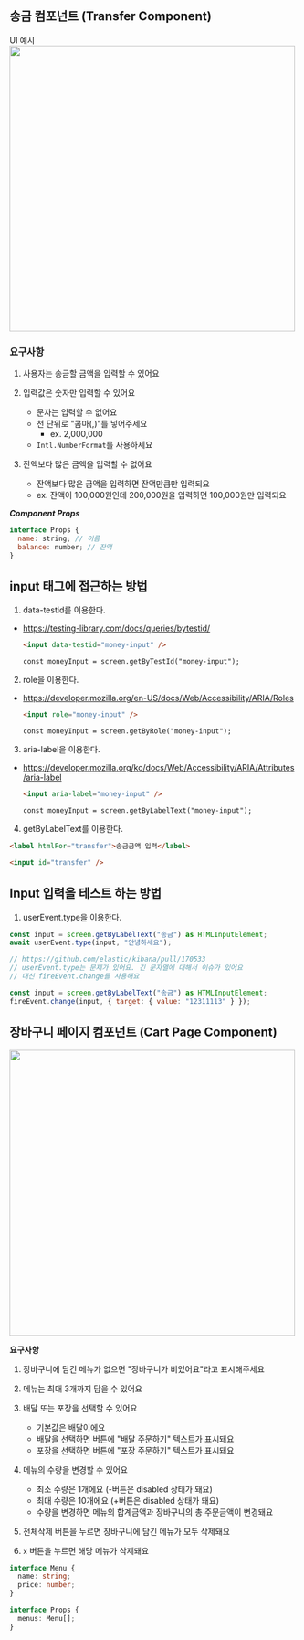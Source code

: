 ## 송금 컴포넌트 (Transfer Component)

UI 예시
<img src="https://blog.kakaopay.com/_astro/blog_img_01.0fe64fbf_W8OSl.png" width="500"/>

### 요구사항

1. 사용자는 송금할 금액을 입력할 수 있어요

2. 입력값은 숫자만 입력할 수 있어요

   - 문자는 입력할 수 없어요
   - 천 단위로 "콤마(,)"를 넣어주세요
     - ex. 2,000,000
   - `Intl.NumberFormat`를 사용하세요

3. 잔액보다 많은 금액을 입력할 수 없어요
   - 잔액보다 많은 금액을 입력하면 잔액만큼만 입력되요
   - ex. 잔액이 100,000원인데 200,000원을 입력하면 100,000원만 입력되요

**_Component Props_**

```js
interface Props {
  name: string; // 이름
  balance: number; // 잔액
}
```

## input 태그에 접근하는 방법

1. data-testid를 이용한다.

- https://testing-library.com/docs/queries/bytestid/

  ```html
  <input data-testid="money-input" />
  ```

  ```tsx
  const moneyInput = screen.getByTestId("money-input");
  ```

2. role을 이용한다.

- https://developer.mozilla.org/en-US/docs/Web/Accessibility/ARIA/Roles

  ```html
  <input role="money-input" />
  ```

  ```tsx
  const moneyInput = screen.getByRole("money-input");
  ```

3. aria-label을 이용한다.

- https://developer.mozilla.org/ko/docs/Web/Accessibility/ARIA/Attributes/aria-label

  ```html
  <input aria-label="money-input" />
  ```

  ```tsx
  const moneyInput = screen.getByLabelText("money-input");
  ```

4. getByLabelText를 이용한다.

```html
<label htmlFor="transfer">송금금액 입력</label>

<input id="transfer" />
```

## Input 입력을 테스트 하는 방법

1. userEvent.type을 이용한다.

```js
const input = screen.getByLabelText("송금") as HTMLInputElement;
await userEvent.type(input, "안녕하세요");

// https://github.com/elastic/kibana/pull/170533
// userEvent.type는 문제가 있어요. 긴 문자열에 대해서 이슈가 있어요
// 대신 fireEvent.change를 사용해요
```

```js
const input = screen.getByLabelText("송금") as HTMLInputElement;
fireEvent.change(input, { target: { value: "12311113" } });
```

## 장바구니 페이지 컴포넌트 (Cart Page Component)

<img src="https://tpwebzine.com/page/vol410/img/sub11_06.jpg" width="500"/>

**요구사항**

1. 장바구니에 담긴 메뉴가 없으면 "장바구니가 비었어요"라고 표시해주세요
2. 메뉴는 최대 3개까지 담을 수 있어요
3. 배달 또는 포장을 선택할 수 있어요

   - 기본값은 배달이에요
   - 배달을 선택하면 버튼에 "배달 주문하기" 텍스트가 표시돼요
   - 포장을 선택하면 버튼에 "포장 주문하기" 텍스트가 표시돼요

4. 메뉴의 수량을 변경할 수 있어요

   - 최소 수량은 1개에요 (-버튼은 disabled 상태가 돼요)
   - 최대 수량은 10개에요 (+버튼은 disabled 상태가 돼요)
   - 수량을 변경하면 메뉴의 합계금액과 장바구니의 총 주문금액이 변경돼요

5. 전체삭제 버튼을 누르면 장바구니에 담긴 메뉴가 모두 삭제돼요
6. `x` 버튼을 누르면 해당 메뉴가 삭제돼요

```ts
interface Menu {
  name: string;
  price: number;
}

interface Props {
  menus: Menu[];
}
```
